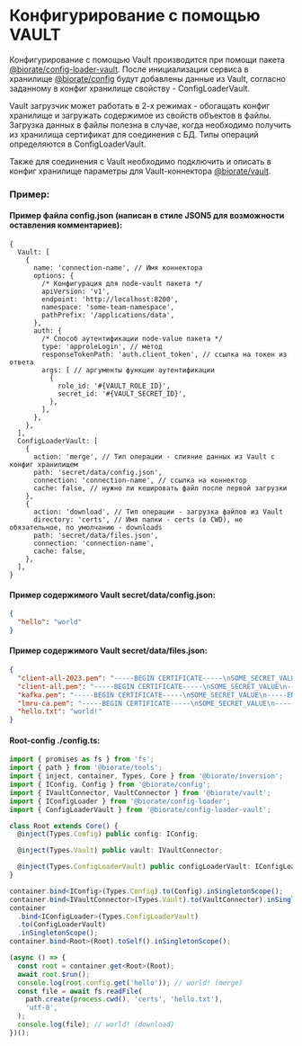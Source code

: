# Конфигурирование с помощью VAULT

Конфигурирование с помощью Vault производится при помощи пакета
[@biorate/config-loader-vault](https://www.npmjs.com/package/@biorate/config-loader-vault).
После инициализации сервиса в хранилище [@biorate/config](https://www.npmjs.com/package/@biorate/config)
будут добавлены данные из Vault, согласно заданному в конфиг хранилище свойству - ConfigLoaderVault.

Vault загрузчик может работать в 2-х режимах - обогащать конфиг хранилище и загружать
содержимое из свойств объектов в файлы. Загрузка данных в файлы полезна в случае,
когда необходимо получить из хранилища сертификат для соединения с БД.
Типы операций определяются в ConfigLoaderVault.

Также для соединения с Vault необходимо подключить и описать в конфиг хранилище
параметры для Vault-коннектора [@biorate/vault](https://www.npmjs.com/package/@biorate/vault).

[//]: # 'ссылка на vault connector статью'

### Пример:

#### Пример файла config.json (написан в стиле JSON5 для возможности оставления комментариев):

```json5
{
  Vault: [
    {
      name: 'connection-name', // Имя коннектора
      options: {
        /* Конфигурация для node-vault пакета */
        apiVersion: 'v1',
        endpoint: 'http://localhost:8200',
        namespace: 'some-team-namespace',
        pathPrefix: '/applications/data',
      },
      auth: {
        /* Способ аутентификации node-value пакета */
        type: 'approleLogin', // метод
        responseTokenPath: 'auth.client_token', // ссылка на токен из ответа
        args: [ // аргументы функции аутентификации
          {
            role_id: '#{VAULT_ROLE_ID}',
            secret_id: '#{VAULT_SECRET_ID}',
          },
        ],
      },
    },
  ],
  ConfigLoaderVault: [
    {
      action: 'merge', // Тип операции - слияние данных из Vault с конфиг хранилищем
      path: 'secret/data/config.json',
      connection: 'connection-name', // ссылка на коннектор
      cache: false, // нужно ли кешировать файл после первой загрузки
    },
    {
      action: 'download', // Тип операции - загрузка файлов из Vault
      directory: 'certs', // Имя папки - certs (в CWD), не обязательное, по умолчанию - downloads
      path: 'secret/data/files.json',
      connection: 'connection-name',
      cache: false,
    },
  ],
}
```

#### Пример содержимого Vault secret/data/config.json:

```json
{
  "hello": "world"
}
```

#### Пример содержимого Vault secret/data/files.json:

```json
{
  "client-all-2023.pem": "-----BEGIN CERTIFICATE-----\nSOME_SECRET_VALUE\n-----END RSA PRIVATE KEY-----",
  "client-all.pem": "-----BEGIN CERTIFICATE-----\nSOME_SECRET_VALUE\n-----END RSA PRIVATE KEY-----",
  "kafka.pem": "-----BEGIN CERTIFICATE-----\nSOME_SECRET_VALUE\n-----END CERTIFICATE-----\n",
  "lmru-ca.pem": "-----BEGIN CERTIFICATE-----\nSOME_SECRET_VALUE\n-----END CERTIFICATE-----",
  "hello.txt": "world!"
}
```

#### Root-config ./config.ts:

```ts
import { promises as fs } from 'fs';
import { path } from '@biorate/tools';
import { inject, container, Types, Core } from '@biorate/inversion';
import { IConfig, Config } from '@biorate/config';
import { IVaultConnector, VaultConnector } from '@biorate/vault';
import { IConfigLoader } from '@biorate/config-loader';
import { ConfigLoaderVault } from '@biorate/config-loader-vault';

class Root extends Core() {
  @inject(Types.Config) public config: IConfig;

  @inject(Types.Vault) public vault: IVaultConnector;

  @inject(Types.ConfigLoaderVault) public configLoaderVault: IConfigLoader;
}

container.bind<IConfig>(Types.Config).to(Config).inSingletonScope();
container.bind<IVaultConnector>(Types.Vault).to(VaultConnector).inSingletonScope();
container
  .bind<IConfigLoader>(Types.ConfigLoaderVault)
  .to(ConfigLoaderVault)
  .inSingletonScope();
container.bind<Root>(Root).toSelf().inSingletonScope();

(async () => {
  const root = container.get<Root>(Root);
  await root.$run();
  console.log(root.config.get('hello')); // world! (merge)
  const file = await fs.readFile(
    path.create(process.cwd(), 'certs', 'hello.txt'),
    'utf-8',
  );
  console.log(file); // world! (download)
})();
```
